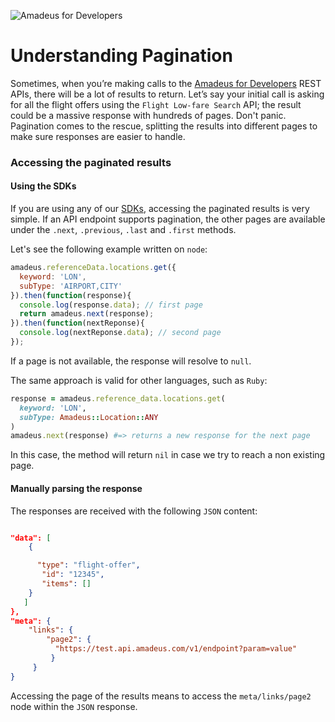 ![Amadeus for Developers](../../master/images/logo.png)

# Understanding Pagination

Sometimes, when you’re making calls to the [Amadeus for
Developers](http://developers.amadeus.com) REST APIs, there will be a lot of
results to return. Let’s say your initial call is asking for all the flight
offers using the `Flight Low-fare Search` API; the result could be a massive
response with hundreds of pages. Don't panic. Pagination comes to the rescue,
splitting the results into different pages to make sure responses are easier to
handle.

 
### Accessing the paginated results

#### Using the SDKs

If you are using any of our [SDKs](https://github.com/amadeus4dev), accessing
the paginated results is very simple.  If an API endpoint supports pagination,
the other pages are available under the `.next`, `.previous`, `.last` and
`.first` methods.

Let's see the following example written on `node`:

```js
amadeus.referenceData.locations.get({
  keyword: 'LON',
  subType: 'AIRPORT,CITY'
}).then(function(response){
  console.log(response.data); // first page
  return amadeus.next(response);
}).then(function(nextReponse){
  console.log(nextReponse.data); // second page
});
```

If a page is not available, the response will resolve to `null`.
 
The same approach is valid for other languages, such as `Ruby`:

```ruby
response = amadeus.reference_data.locations.get(
  keyword: 'LON',
  subType: Amadeus::Location::ANY
)
amadeus.next(response) #=> returns a new response for the next page
```

In this case, the method will return `nil` in case we try to reach a non existing page.

#### Manually parsing the response

The responses are received with the following `JSON` content:
 
```json

"data": [
    {

      "type": "flight-offer",
       "id": "12345",
       "items": []
    }
   ]
},
"meta": {
    "links": {
        "page2": {
          "https://test.api.amadeus.com/v1/endpoint?param=value"
         }
     }
}
```

Accessing the page of the results means to access the `meta/links/page2` node
within the `JSON` response.


